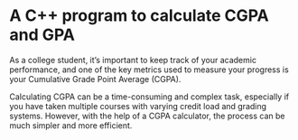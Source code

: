 # A C++ program to calculate CGPA and GPA 

As a college student, it’s important to keep track of your academic performance, and one of the key metrics used to measure your progress is your Cumulative Grade Point Average (CGPA).


Calculating CGPA can be a time-consuming and complex task, especially if you have taken multiple courses with varying credit load and grading systems. However, with the help of a CGPA calculator, the process can be much simpler and more efficient.

